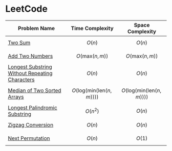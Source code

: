 # LeetCode

|                   Problem Name                                            | Time Complexity                                | Space Complexity                              |
|---------------------------------------------------------------------------|------------------------------------------------|-----------------------------------------------|
|[Two Sum](src/two-sum/)                                                    |$$O(n)$$                                        |$$O(n)$$                                       |
|[Add Two Numbers](src/add-two-numbers/)                                    |$$O(\text{max}(n, m))$$                         |$$O(\text{max}(n, m))$$                        |
|[Longest Substring Without Repeating Characters](src/add-two-numbers/)     |$$O(n)$$                                        |$$O(n)$$                                       |
|[Median of Two Sorted Arrays](src/median-of-two-sorted-arrays/)            |$$O(\text{log}(\text{min}(\text{len}(n, m))))$$ |$$O(\text{log}(\text{min}(\text{len}(n, m))))$$|
|[Longest Palindromic Substring](src/longest-palindromic-substring/)        |$$O(n^2)$$                                      |$$O(n)$$                                       |
|[Zigzag Conversion](src/zigzag-conversion/)                                |$$O(n)$$                                        |$$O(n)$$                                       |
|[Next Permutation](src/longest-substring-without-repeating-characters/)    |$$O(n)$$                                        |$$O(1)$$                                       |
